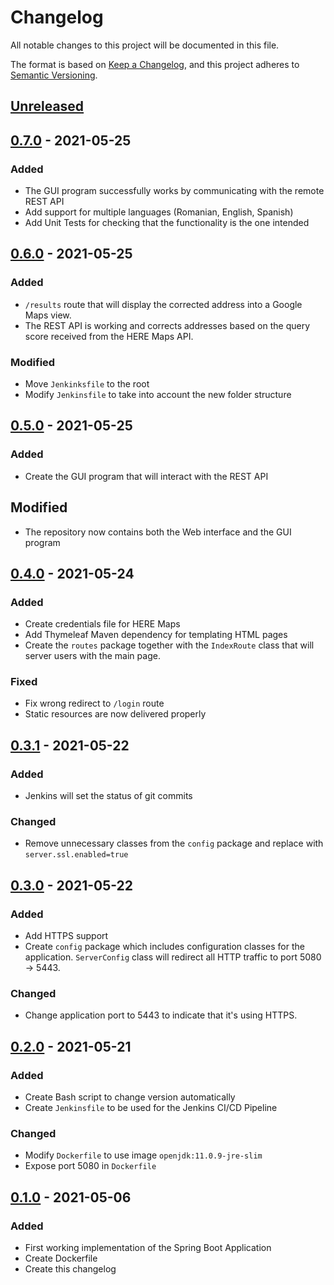 # Changelog
All notable changes to this project will be documented in this file.

The format is based on [Keep a Changelog](https://keepachangelog.com/en/1.0.0/),
and this project adheres to [Semantic Versioning](https://semver.org/spec/v2.0.0.html).

## [Unreleased]

## [0.7.0] - 2021-05-25
### Added
- The GUI program successfully works by communicating with the remote REST API
- Add support for multiple languages (Romanian, English, Spanish)
- Add Unit Tests for checking that the functionality is the one intended

## [0.6.0] - 2021-05-25
### Added
- `/results` route that will display the corrected address into a Google Maps view.
- The REST API is working and corrects addresses based on the query score received from the
HERE Maps API.

### Modified
- Move `Jenkinksfile` to the root
- Modify `Jenkinsfile` to take into account the new folder structure

## [0.5.0] - 2021-05-25
### Added
- Create the GUI program that will interact with the REST API

## Modified
- The repository now contains both the Web interface and the GUI program

## [0.4.0] - 2021-05-24
### Added
- Create credentials file for HERE Maps
- Add Thymeleaf Maven dependency for templating HTML pages 
- Create the `routes` package together with the `IndexRoute` class that will server users with
the main page.

### Fixed
- Fix wrong redirect to `/login` route
- Static resources are now delivered properly

## [0.3.1] - 2021-05-22
### Added
- Jenkins will set the status of git commits

### Changed
- Remove unnecessary classes from the `config` package and replace with `server.ssl.enabled=true`

## [0.3.0] - 2021-05-22
### Added
- Add HTTPS support
- Create `config` package which includes configuration classes for the application.
`ServerConfig` class will redirect all HTTP traffic to port 5080 -> 5443.

### Changed
- Change application port to 5443 to indicate that it's using HTTPS.

## [0.2.0] - 2021-05-21
### Added
- Create Bash script to change version automatically
- Create `Jenkinsfile` to be used for the Jenkins CI/CD Pipeline

### Changed
- Modify `Dockerfile` to use image `openjdk:11.0.9-jre-slim`
- Expose port 5080 in `Dockerfile`

## [0.1.0] - 2021-05-06
### Added
- First working implementation of the Spring Boot Application
- Create Dockerfile
- Create this changelog

[Unreleased]: https://github.com/reloadedd/correct-an-address/compare/v0.7.0...HEAD
[0.7.0]: https://github.com/reloadedd/correct-an-address/releases/tag/v0.7.0
[0.6.0]: https://github.com/reloadedd/correct-an-address/releases/tag/v0.6.0
[0.5.0]: https://github.com/reloadedd/correct-an-address/releases/tag/v0.5.0
[0.4.0]: https://github.com/reloadedd/correct-an-address/releases/tag/v0.4.0
[0.3.1]: https://github.com/reloadedd/correct-an-address/releases/tag/v0.3.1
[0.3.0]: https://github.com/reloadedd/correct-an-address/releases/tag/v0.3.0
[0.2.0]: https://github.com/reloadedd/correct-an-address/releases/tag/v0.2.0
[0.1.0]: https://github.com/reloadedd/correct-an-address/releases/tag/v0.1.0